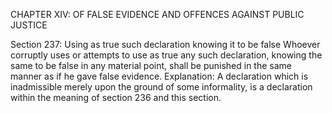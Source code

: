 CHAPTER XIV: OF FALSE EVIDENCE AND OFFENCES AGAINST PUBLIC JUSTICE

Section 237: Using as true such declaration knowing it to be false
Whoever corruptly uses or attempts to use as true any such declaration, knowing the same to be false in any material point, shall be punished in the same manner as if he gave false evidence.
Explanation: A declaration which is inadmissible merely upon the ground of some informality, is a declaration within the meaning of section 236 and this section.

